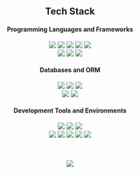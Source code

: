 <div align="center">
  <h2>Tech Stack</h2>
  
  <div>
    <h4>Programming Languages and Frameworks</h4>
    <!--     
    <img src="https://img.shields.io/badge/Html5-E34F26?style=flat&logo=html5&logoColor=white"/>
    <img src="https://img.shields.io/badge/Css3-1572B6?style=flat&logo=css3&logoColor=white"/> 
    -->
    <img src="https://img.shields.io/badge/JavaScript-F7DF1E?style=flat&logo=javascript&logoColor=white"/>
    <img src="https://img.shields.io/badge/TypeScript-3178C6?style=flat&logo=typescript&logoColor=white"/>
    <img src="https://img.shields.io/badge/NodeJs-339933?style=flat&logo=nodedotjs&logoColor=white"/>
    <img src="https://img.shields.io/badge/ExpressJs-000000?style=flat&logo=express&logoColor=white"/>
    <img src="https://img.shields.io/badge/Nestjs-E0234E?style=flat&logo=nestjs&logoColor=white"/>
    <br />
    <img src="https://img.shields.io/badge/React-61DAFB?style=flat&logo=react&logoColor=white"/>
    <img src="https://img.shields.io/badge/styledcomponents-DB7093?style=flat&logo=styledcomponents&logoColor=white"/>
    <img src="https://img.shields.io/badge/Tailwindcss-06B6D4?style=flat&logo=tailwindcss&logoColor=white"/>
  </div>
 
  <div>
    <h4>Databases and ORM</h4>
    <img src="https://img.shields.io/badge/Mysql-4479A1?style=flat&logo=mysql&logoColor=white"/>
    <img src="https://img.shields.io/badge/Oracle-F80000?style=flat&logo=oracle&logoColor=white"/>
    <img src="https://img.shields.io/badge/Postgresql-4169E1?style=flat&logo=postgresql&logoColor=white"/> </br>
    <img src="https://img.shields.io/badge/sequelize-52B0E7?style=flat&logo=sequelize&logoColor=white"/>
    <img src="https://img.shields.io/badge/prisma-2D3748?style=flat&logo=prisma&logoColor=white"/>
  </div>

  <!--
  <div>
    <h4>Blockchain and Smart Contracts</h4>
    <img src="https://img.shields.io/badge/Ethereum-3C3C3D?style=flat&logo=ethereum&logoColor=white"/>
    <img src="https://img.shields.io/badge/Solidity-363636?style=flat&logo=solidity&logoColor=white"/>
    <img src="https://img.shields.io/badge/Openzeppelin-4E5EE4?style=flat&logo=openzeppelin&logoColor=white"/>
    <img src="https://img.shields.io/badge/Web3js-F16822?style=flat&logo=web3dotjs&logoColor=white"/>
  </div>
  -->

  <div>
    <h4>Development Tools and Environments</h4>
    <img src="https://img.shields.io/badge/vscode-007ACC?style=flat&logo=visualstudiocode&logoColor=white"/>
    <img src="https://img.shields.io/badge/postman-FF6C37?style=flat&logo=postman&logoColor=white"/>
    <img src="https://img.shields.io/badge/insomnia-4000BF?style=flat&logo=insomnia&logoColor=white"/>
    <br />
    <img src="https://img.shields.io/badge/Amazonaws-232F3E?style=flat&logo=amazonaws&logoColor=white"/>
    <img src="https://img.shields.io/badge/Amazonec2-FF9900?style=flat&logo=amazonec2&logoColor=white"/>
    <img src="https://img.shields.io/badge/Docker-2496ED?style=flat&logo=docker&logoColor=white"/>
    <img src="https://img.shields.io/badge/Github-181717?style=flat&logo=github&logoColor=white"/>
    <img src="https://img.shields.io/badge/Githubactions-2088FF?style=flat&logo=githubactions&logoColor=white"/>
  </div>

  </br> </br>
  <picture>
    <source
      srcset="https://github-readme-stats.vercel.app/api?username=ojhhh&show_icons=true&theme=dark"
      media="(prefers-color-scheme: dark)"
    />
    <source
      srcset="https://github-readme-stats.vercel.app/api?username=ojhhh&show_icons=true"
      media="(prefers-color-scheme: light), (prefers-color-scheme: no-preference)"
    />
    <img src="https://github-readme-stats.vercel.app/api?username=ojhhh&show_icons=true" />
  </picture>

  <!--
  <div>
    <h4>Current Learning Stack</h4>
    <img src="https://img.shields.io/badge/Jest-C21325?style=flat&logo=jest&logoColor=white"/>
    <img src="https://img.shields.io/badge/Docker-2496ED?style=flat&logo=docker&logoColor=white"/>
    <img src="https://img.shields.io/badge/Github-181717?style=flat&logo=github&logoColor=white"/>
    <img src="https://img.shields.io/badge/Githubactions-2088FF?style=flat&logo=githubactions&logoColor=white"/>
  </div>
  -->
  
</div>
<!--
### Hi there 👋
**ojhhh/ojhhh** is a ✨ _special_ ✨ repository because its `README.md` (this file) appears on your GitHub profile.

Here are some ideas to get you started:

- 🔭 I’m currently working on ...
- 🌱 I’m currently learning ...
- 👯 I’m looking to collaborate on ...
- 🤔 I’m looking for help with ...
- 💬 Ask me about ...
- 📫 How to reach me: ...
- 😄 Pronouns: ...
- ⚡ Fun fact: ...
-->
